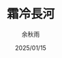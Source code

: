 ---
title: "霜冷長河"
author: '余秋雨'
date: '2025/01/15'
isbn: '978-7-5063-1650-7'
imageDir: ''
blockquote: '「輕病人伺候著重病人，活著的埋葬著已死的，城門已閉，道路已斷，指望不了外來的救星。」'
---